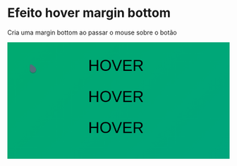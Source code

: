 # Efeito hover margin bottom

Cria uma margin bottom ao passar o mouse sobre o botão

<img src="images/efeito-hover-margin-bottom.gif">